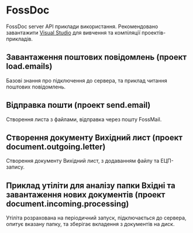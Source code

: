 # FossDoc
FossDoc server API приклади використання. 
Рекомендовано завантажити [Visual Studio](https://visualstudio.microsoft.com/vs/community/) для вивчення та компіляції проектів-прикладів.

## Завантаження поштових повідомлень (проект load.emails)

Базові знання про підключення до сервера, та приклад читання поштових повідомлень.

## Відправка пошти (проект send.email)

Створення листа з файлами, відправка через пошту FossMail.


## Створення документу Вихідний лист (проект document.outgoing.letter)

Створення документу Вихідний лист, з додаванням файлу та ЕЦП-запису.


## Приклад утіліти для аналізу папки Вхідні та завантаження нових документів (проект document.incoming.processing)

Утіліта розрахована на періодичний запуск, підключається до сервера, опитує вказану папку, та зберігає вкладення з документів на диск.

